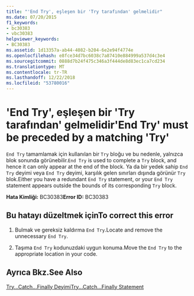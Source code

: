 ```yaml
---
title: "'End Try', eşleşen bir 'Try tarafından' gelmelidir"
ms.date: 07/20/2015
f1_keywords:
- bc30383
- vbc30383
helpviewer_keywords:
- BC30383
ms.assetid: 1d13357a-ab44-4082-b204-6e2e94f4774e
ms.openlocfilehash: e8fce34d7bc6038c7a87410e884999a537d4c3e4
ms.sourcegitcommit: 0888d7b24f475c346a3f444de8d83ec1ca7cd234
ms.translationtype: MT
ms.contentlocale: tr-TR
ms.lasthandoff: 12/22/2018
ms.locfileid: "53780016"
---
```

# <a name="end-try-must-be-preceded-by-a-matching-try"></a><span data-ttu-id="737d4-102">'End Try', eşleşen bir 'Try tarafından' gelmelidir</span><span class="sxs-lookup"><span data-stu-id="737d4-102">'End Try' must be preceded by a matching 'Try'</span></span>
<span data-ttu-id="737d4-103">`End Try` tamamlamak için kullanılan bir `Try` bloğu ve bu nedenle, yalnızca blok sonunda görünebilir.</span><span class="sxs-lookup"><span data-stu-id="737d4-103">`End Try` is used to complete a `Try` block, and hence it can only appear at the end of the block.</span></span> <span data-ttu-id="737d4-104">Ya da bir yedek sahip `End Try` deyimi veya `End Try` deyimi, karşılık gelen sınırları dışında görünür `Try` blok.</span><span class="sxs-lookup"><span data-stu-id="737d4-104">Either you have a redundant `End Try` statement, or your `End Try` statement appears outside the bounds of its corresponding `Try` block.</span></span>  
  
 <span data-ttu-id="737d4-105">**Hata Kimliği:** BC30383</span><span class="sxs-lookup"><span data-stu-id="737d4-105">**Error ID:** BC30383</span></span>  
  
## <a name="to-correct-this-error"></a><span data-ttu-id="737d4-106">Bu hatayı düzeltmek için</span><span class="sxs-lookup"><span data-stu-id="737d4-106">To correct this error</span></span>  
  
1.  <span data-ttu-id="737d4-107">Bulmak ve gereksiz kaldırma `End Try`.</span><span class="sxs-lookup"><span data-stu-id="737d4-107">Locate and remove the unnecessary `End Try`.</span></span>  
  
2.  <span data-ttu-id="737d4-108">Taşıma `End Try` kodunuzdaki uygun konuma.</span><span class="sxs-lookup"><span data-stu-id="737d4-108">Move the `End Try` to the appropriate location in your code.</span></span>  
  
## <a name="see-also"></a><span data-ttu-id="737d4-109">Ayrıca Bkz.</span><span class="sxs-lookup"><span data-stu-id="737d4-109">See Also</span></span>  
 [<span data-ttu-id="737d4-110">Try...Catch...Finally Deyimi</span><span class="sxs-lookup"><span data-stu-id="737d4-110">Try...Catch...Finally Statement</span></span>](../../visual-basic/language-reference/statements/try-catch-finally-statement.md)  
 
